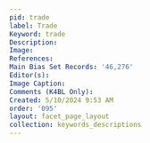 ```yaml
---
pid: trade
label: Trade
Keyword: trade
Description: 
Image: 
References: 
Main Bias Set Records: '46,276'
Editor(s): 
Image Caption: 
Comments (K4BL Only): 
Created: 5/10/2024 9:53 AM
order: '095'
layout: facet_page_layout
collection: keywords_descriptions
---
```

